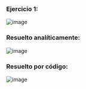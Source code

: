### Ejercicio 1:

![image](https://github.com/Jorge11Romero/Metodos-Numericos/assets/147437900/21ecee06-6d93-44bc-a60b-e97f3171c8ae)


### Resuelto analíticamente:

![image](https://github.com/Jorge11Romero/Metodos-Numericos/assets/147437900/e77f7e39-58c2-4ccb-9189-435c5af30b8c)


### Resuelto por código:
    
![image](https://github.com/Jorge11Romero/Metodos-Numericos/assets/147437900/3a2a6fa1-b9be-4e1c-8bc2-beccd2419700)

